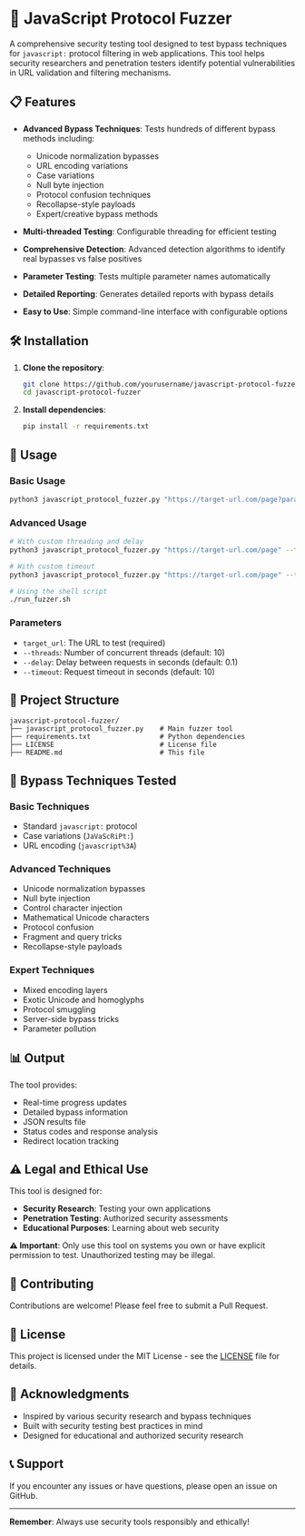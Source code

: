 # 🚀 JavaScript Protocol Fuzzer

A comprehensive security testing tool designed to test bypass techniques for `javascript:` protocol filtering in web applications. This tool helps security researchers and penetration testers identify potential vulnerabilities in URL validation and filtering mechanisms.

## 📋 Features

- **Advanced Bypass Techniques**: Tests hundreds of different bypass methods including:
  - Unicode normalization bypasses
  - URL encoding variations
  - Case variations
  - Null byte injection
  - Protocol confusion techniques
  - Recollapse-style payloads
  - Expert/creative bypass methods

- **Multi-threaded Testing**: Configurable threading for efficient testing
- **Comprehensive Detection**: Advanced detection algorithms to identify real bypasses vs false positives
- **Parameter Testing**: Tests multiple parameter names automatically
- **Detailed Reporting**: Generates detailed reports with bypass details
- **Easy to Use**: Simple command-line interface with configurable options

## 🛠️ Installation

1. **Clone the repository**:
   ```bash
   git clone https://github.com/yourusername/javascript-protocol-fuzzer.git
   cd javascript-protocol-fuzzer
   ```

2. **Install dependencies**:
   ```bash
   pip install -r requirements.txt
   ```

## 🚀 Usage

### Basic Usage

```bash
python3 javascript_protocol_fuzzer.py "https://target-url.com/page?param=value"
```

### Advanced Usage

```bash
# With custom threading and delay
python3 javascript_protocol_fuzzer.py "https://target-url.com/page" --threads 20 --delay 0.05

# With custom timeout
python3 javascript_protocol_fuzzer.py "https://target-url.com/page" --timeout 15

# Using the shell script
./run_fuzzer.sh
```

### Parameters

- `target_url`: The URL to test (required)
- `--threads`: Number of concurrent threads (default: 10)
- `--delay`: Delay between requests in seconds (default: 0.1)
- `--timeout`: Request timeout in seconds (default: 10)

## 📁 Project Structure

```
javascript-protocol-fuzzer/
├── javascript_protocol_fuzzer.py    # Main fuzzer tool
├── requirements.txt                 # Python dependencies
├── LICENSE                          # License file
├── README.md                        # This file
```

## 🔧 Bypass Techniques Tested

### Basic Techniques
- Standard `javascript:` protocol
- Case variations (`JaVaScRiPt:`)
- URL encoding (`javascript%3A`)

### Advanced Techniques
- Unicode normalization bypasses
- Null byte injection
- Control character injection
- Mathematical Unicode characters
- Protocol confusion
- Fragment and query tricks
- Recollapse-style payloads

### Expert Techniques
- Mixed encoding layers
- Exotic Unicode and homoglyphs
- Protocol smuggling
- Server-side bypass tricks
- Parameter pollution

## 📊 Output

The tool provides:
- Real-time progress updates
- Detailed bypass information
- JSON results file
- Status codes and response analysis
- Redirect location tracking

## ⚠️ Legal and Ethical Use

This tool is designed for:
- **Security Research**: Testing your own applications
- **Penetration Testing**: Authorized security assessments
- **Educational Purposes**: Learning about web security

**⚠️ Important**: Only use this tool on systems you own or have explicit permission to test. Unauthorized testing may be illegal.

## 🤝 Contributing

Contributions are welcome! Please feel free to submit a Pull Request.

## 📄 License

This project is licensed under the MIT License - see the [LICENSE](LICENSE) file for details.

## 🙏 Acknowledgments

- Inspired by various security research and bypass techniques
- Built with security testing best practices in mind
- Designed for educational and authorized security research

## 📞 Support

If you encounter any issues or have questions, please open an issue on GitHub.

---

**Remember**: Always use security tools responsibly and ethically! 
